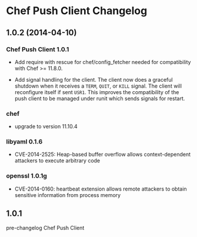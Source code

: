 # Chef Push Client Changelog

## 1.0.2 (2014-04-10)

### Chef Push Client 1.0.1

* Add require with rescue for chef/config_fetcher needed for compatibility with
  Chef >= 11.8.0.

* Add signal handling for the client. The client now does a graceful
  shutdown when it receives a `TERM`, `QUIT`, or `KILL` signal. The
  client will reconfigure itself if sent `USR1`. This improves the
  compatibility of the push client to be managed under runit which
  sends signals for restart.

### chef
* upgrade to version 11.10.4

### libyaml 0.1.6

* CVE-2014-2525: Heap-based buffer overflow allows context-dependent
  attackers to execute arbitrary code

### openssl 1.0.1g

* CVE-2014-0160: heartbeat extension allows remote attackers to obtain
  sensitive information from process memory


## 1.0.1

pre-changelog Chef Push Client
